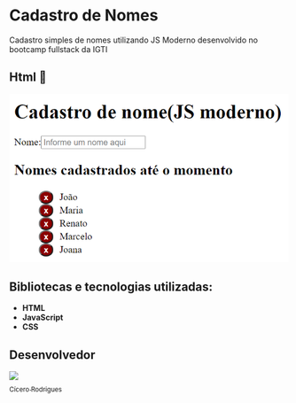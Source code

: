 # Cadastro de Nomes 
Cadastro simples de nomes utilizando JS Moderno desenvolvido no bootcamp fullstack da IGTI


## Html 🎯

<p align="center">
  <img src="https://github.com/cicerorod/igti-fullstack-mod1-cadastro-de-nomes/blob/master/img/img.PNG">
</p>

<!--
[![img.png](https://i.postimg.cc/3w8LgM61/img.png)](https://postimg.cc/qNFXTFp6)
[![Tutorial-MEAN.png](https://i.postimg.cc/9MgHHfS3/Tutorial-MEAN.png)](https://postimg.cc/WFZHMsTS)-->


## Bibliotecas e tecnologias utilizadas:

- **HTML**
- **JavaScript**
- **CSS**

## Desenvolvedor
[<img src="https://avatars.githubusercontent.com/cicerorod" width=115><br><sub>Cícero Rodrigues</sub>](https://github.com/cicerorod)

